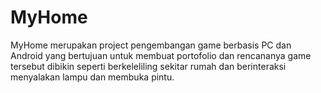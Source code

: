 # MyHome
MyHome merupakan project pengembangan game berbasis PC dan Android yang bertujuan untuk membuat portofolio dan rencananya game tersebut dibikin seperti berkeleliling sekitar rumah dan berinteraksi menyalakan lampu dan membuka pintu.
